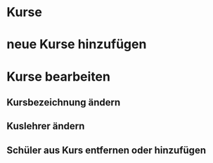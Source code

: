 # Kurse

# neue Kurse hinzufügen

# Kurse bearbeiten

## Kursbezeichnung ändern 

## Kuslehrer ändern

## Schüler aus Kurs entfernen oder hinzufügen




